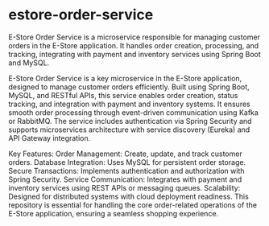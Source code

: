 # estore-order-service
E-Store Order Service is a microservice responsible for managing customer orders in the E-Store application. It handles order creation, processing, and tracking, integrating with payment and inventory services using Spring Boot and MySQL.

E-Store Order Service is a key microservice in the E-Store application, designed to manage customer orders efficiently. Built using Spring Boot, MySQL, and RESTful APIs, this service enables order creation, status tracking, and integration with payment and inventory systems. It ensures smooth order processing through event-driven communication using Kafka or RabbitMQ. The service includes authentication via Spring Security and supports microservices architecture with service discovery (Eureka) and API Gateway integration.

Key Features:
Order Management: Create, update, and track customer orders.
Database Integration: Uses MySQL for persistent order storage.
Secure Transactions: Implements authentication and authorization with Spring Security.
Service Communication: Integrates with payment and inventory services using REST APIs or messaging queues.
Scalability: Designed for distributed systems with cloud deployment readiness.
This repository is essential for handling the core order-related operations of the E-Store application, ensuring a seamless shopping experience.
